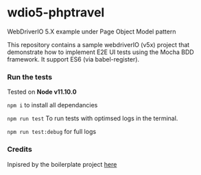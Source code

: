 # wdio5-phptravel
WebDriverIO 5.X example under Page Object Model pattern

This repository contains a sample webdriverIO (v5x) project that demonstrate how to implement E2E UI tests using the Mocha BDD framework. It support ES6 (via babel-register).

### Run the tests

Tested on **Node v11.10.0**

`npm i` to install all dependancies

`npm run test` To run tests with optimsed logs in the terminal.

`npm run test:debug` for full logs 

### Credits
Inpisred by the boilerplate project [here](https://github.com/amiya-pattnaik/webdriverIO-with-mochaBDD)
